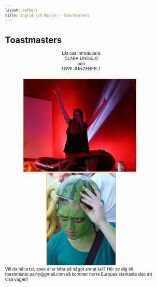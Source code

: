 ```yaml
---
layout: default
title: Ingrid och Magnus - Toastmasters
---
```


<h1> Toastmasters </h1>
<div style="text-align:center">Låt oss introducera
</div>
<div style="text-align:center">CLARA LINDSJÖ
</div>
<div style="text-align:center">och
</div>
<div style="text-align:center; margin-bottom:25px">TOVE JUNGENFELT
</div>
<div style="text-align: center;">
<img src="./images/c4.jpg" alt="Ingrid och Magnus Photo"
     style="width:26.7em; margin-right: 9px; border: 1px solid #ff9c5b;">
<img src="./images/tove1.jpg" alt="Ingrid och Magnus Photo"
style="width:16.3em; border: 1px solid #ff9c5b;">
</div>
<div style="margin-top: 10;">
Vill du hålla tal, spex eller hitta på något annat kul? Hör av dig till <a>toastmaster.party@gmail.com</a> så kommer norra Europas starkaste duo att visa vägen!

</div>
